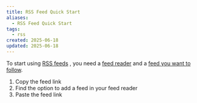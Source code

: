 ```yaml
---
title: RSS Feed Quick Start
aliases:
  - RSS Feed Quick Start
tags:
  - rss
created: 2025-06-18
updated: 2025-06-18
---
```


To start using [RSS feeds](notes/rss-feeds.md) , you need a [feed reader](notes/feed-readers.md) and a [feed you want to follow](notes/find-rss-feeds.md).

1. Copy the feed link
2. Find the option to add a feed in your feed reader
3. Paste the feed link
